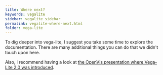 ```yaml
---
title: Where next?
keywords: vegalite
sidebar: vegalite_sidebar
permalink: vegalite-where-next.html
folder: vega-lite
---
```

To dig deeper into vega-lite, I suggest you take some time to explore the documentation. There are many additional things you can do that we didn't touch upon here.

Also, I recommend having a look at [the OpenVis presentation where Vega-Lite 2.0 was introduced](https://www.youtube.com/watch?v=9uaHRWj04D4).
